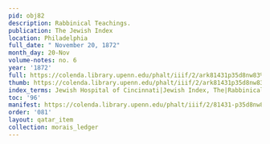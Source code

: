 ```yaml
---
pid: obj82
description: Rabbinical Teachings.
publication: The Jewish Index
location: Philadelphia
full_date: " November 20, 1872"
month_day: 20-Nov
volume-notes: no. 6
year: '1872'
full: https://colenda.library.upenn.edu/phalt/iiif/2/ark81431p35d8nw83%2FSHA256E-s9311276--cca7e1fb44dfe563625947da840d81c9ff24e790a99158df586d7246b20b6692.jpeg/full/3500,/0/default.jpg
thumb: https://colenda.library.upenn.edu/phalt/iiif/2/ark81431p35d8nw83%2FSHA256E-s9311276--cca7e1fb44dfe563625947da840d81c9ff24e790a99158df586d7246b20b6692.jpeg/full/!200,200/0/default.jpg
index_terms: Jewish Hospital of Cincinnati|Jewish Index, The|Rabbinical Teachings
toc: '96'
manifest: https://colenda.library.upenn.edu/phalt/iiif/2/81431-p35d8nw83/manifest
order: '081'
layout: qatar_item
collection: morais_ledger
---
```

